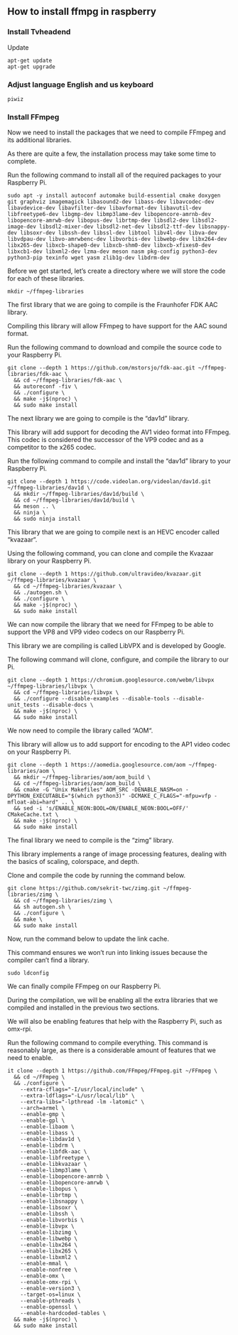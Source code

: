 ## How to install ffmpg in raspberry

### Install Tvheadend
Update
```
apt-get update
apt-get upgrade
```
### Adjust language English and us keyboard
```
piwiz
```


### Install FFmpeg
Now we need to install the packages that we need to compile FFmpeg and its additional libraries.

As there are quite a few, the installation process may take some time to complete.

Run the following command to install all of the required packages to your Raspberry Pi.
```
sudo apt -y install autoconf automake build-essential cmake doxygen git graphviz imagemagick libasound2-dev libass-dev libavcodec-dev libavdevice-dev libavfilter-dev libavformat-dev libavutil-dev libfreetype6-dev libgmp-dev libmp3lame-dev libopencore-amrnb-dev libopencore-amrwb-dev libopus-dev librtmp-dev libsdl2-dev libsdl2-image-dev libsdl2-mixer-dev libsdl2-net-dev libsdl2-ttf-dev libsnappy-dev libsoxr-dev libssh-dev libssl-dev libtool libv4l-dev libva-dev libvdpau-dev libvo-amrwbenc-dev libvorbis-dev libwebp-dev libx264-dev libx265-dev libxcb-shape0-dev libxcb-shm0-dev libxcb-xfixes0-dev libxcb1-dev libxml2-dev lzma-dev meson nasm pkg-config python3-dev python3-pip texinfo wget yasm zlib1g-dev libdrm-dev
```

Before we get started, let’s create a directory where we will store the code for each of these libraries.
```
mkdir ~/ffmpeg-libraries
```

The first library that we are going to compile is the Fraunhofer FDK AAC library.

Compiling this library will allow FFmpeg to have support for the AAC sound format.

Run the following command to download and compile the source code to your Raspberry Pi.
```
git clone --depth 1 https://github.com/mstorsjo/fdk-aac.git ~/ffmpeg-libraries/fdk-aac \
  && cd ~/ffmpeg-libraries/fdk-aac \
  && autoreconf -fiv \
  && ./configure \
  && make -j$(nproc) \
  && sudo make install
```

The next library we are going to compile is the “dav1d” library.

This library will add support for decoding the AV1 video format into FFmpeg. This codec is considered the successor of the VP9 codec and as a competitor to the x265 codec.

Run the following command to compile and install the “dav1d” library to your Raspberry Pi.

```
git clone --depth 1 https://code.videolan.org/videolan/dav1d.git ~/ffmpeg-libraries/dav1d \
  && mkdir ~/ffmpeg-libraries/dav1d/build \
  && cd ~/ffmpeg-libraries/dav1d/build \
  && meson .. \
  && ninja \
  && sudo ninja install
```

This library that we are going to compile next is an HEVC encoder called “kvazaar“.

Using the following command, you can clone and compile the Kvazaar library on your Raspberry Pi.
```
git clone --depth 1 https://github.com/ultravideo/kvazaar.git ~/ffmpeg-libraries/kvazaar \
  && cd ~/ffmpeg-libraries/kvazaar \
  && ./autogen.sh \
  && ./configure \
  && make -j$(nproc) \
  && sudo make install
```

We can now compile the library that we need for FFmpeg to be able to support the VP8 and VP9 video codecs on our Raspberry Pi.

This library we are compiling is called LibVPX and is developed by Google.

The following command will clone, configure, and compile the library to our Pi.

```
git clone --depth 1 https://chromium.googlesource.com/webm/libvpx ~/ffmpeg-libraries/libvpx \
  && cd ~/ffmpeg-libraries/libvpx \
  && ./configure --disable-examples --disable-tools --disable-unit_tests --disable-docs \
  && make -j$(nproc) \
  && sudo make install
```

We now need to compile the library called “AOM“.

This library will allow us to add support for encoding to the AP1 video codec on your Raspberry Pi.

```
git clone --depth 1 https://aomedia.googlesource.com/aom ~/ffmpeg-libraries/aom \
  && mkdir ~/ffmpeg-libraries/aom/aom_build \
  && cd ~/ffmpeg-libraries/aom/aom_build \
  && cmake -G "Unix Makefiles" AOM_SRC -DENABLE_NASM=on -DPYTHON_EXECUTABLE="$(which python3)" -DCMAKE_C_FLAGS="-mfpu=vfp -mfloat-abi=hard" .. \
  && sed -i 's/ENABLE_NEON:BOOL=ON/ENABLE_NEON:BOOL=OFF/' CMakeCache.txt \
  && make -j$(nproc) \
  && sudo make install
```

The final library we need to compile is the “zimg” library.

This library implements a range of image processing features, dealing with the basics of scaling, colorspace, and depth.

Clone and compile the code by running the command below.
```
git clone https://github.com/sekrit-twc/zimg.git ~/ffmpeg-libraries/zimg \
  && cd ~/ffmpeg-libraries/zimg \
  && sh autogen.sh \
  && ./configure \
  && make \
  && sudo make install
```
Now, run the command below to update the link cache.

This command ensures we won’t run into linking issues because the compiler can’t find a library.
```
sudo ldconfig
```
We can finally compile FFmpeg on our Raspberry Pi.

During the compilation, we will be enabling all the extra libraries that we compiled and installed in the previous two sections.

We will also be enabling features that help with the Raspberry Pi, such as omx-rpi.

Run the following command to compile everything. This command is reasonably large, as there is a considerable amount of features that we need to enable.
```
it clone --depth 1 https://github.com/FFmpeg/FFmpeg.git ~/FFmpeg \
  && cd ~/FFmpeg \
  && ./configure \
    --extra-cflags="-I/usr/local/include" \
    --extra-ldflags="-L/usr/local/lib" \
    --extra-libs="-lpthread -lm -latomic" \
    --arch=armel \
    --enable-gmp \
    --enable-gpl \
    --enable-libaom \
    --enable-libass \
    --enable-libdav1d \
    --enable-libdrm \
    --enable-libfdk-aac \
    --enable-libfreetype \
    --enable-libkvazaar \
    --enable-libmp3lame \
    --enable-libopencore-amrnb \
    --enable-libopencore-amrwb \
    --enable-libopus \
    --enable-librtmp \
    --enable-libsnappy \
    --enable-libsoxr \
    --enable-libssh \
    --enable-libvorbis \
    --enable-libvpx \
    --enable-libzimg \
    --enable-libwebp \
    --enable-libx264 \
    --enable-libx265 \
    --enable-libxml2 \
    --enable-mmal \
    --enable-nonfree \
    --enable-omx \
    --enable-omx-rpi \
    --enable-version3 \
    --target-os=linux \
    --enable-pthreads \
    --enable-openssl \
    --enable-hardcoded-tables \
  && make -j$(nproc) \
  && sudo make install
```

